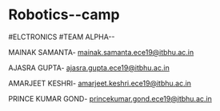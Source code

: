 # Robotics--camp
#ELCTRONICS 
#TEAM ALPHA--


MAINAK SAMANTA- mainak.samanta.ece19@itbhu.ac.in

AJASRA GUPTA- ajasra.gupta.ece19@itbhu.ac.in

AMARJEET KESHRI- amarjeet.keshri.ece19@itbhu.ac.in

PRINCE KUMAR GOND- princekumar.gond.ece19@itbhu.ac.in
